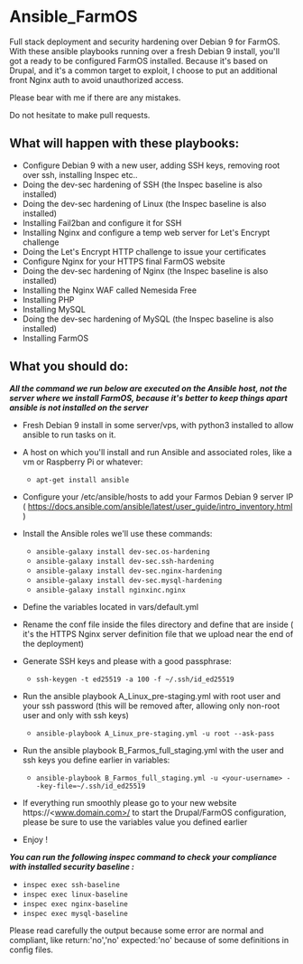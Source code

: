 # Ansible_FarmOS
Full stack deployment and security hardening over Debian 9 for FarmOS. With these ansible playbooks running over a fresh Debian 9 install, you'll got a ready to be configured FarmOS installed. Because it's based on Drupal, and it's a common target to exploit, I choose to put an additional front Nginx auth to avoid unauthorized access.

Please bear with me if there are any mistakes.

Do not hesitate to make pull requests.


## What will happen with these playbooks:

- Configure Debian 9 with a new user, adding SSH keys, removing root over ssh, installing Inspec etc..
- Doing the dev-sec hardening of SSH (the Inspec baseline is also installed)
- Doing the dev-sec hardening of Linux (the Inspec baseline is also installed)
- Installing Fail2ban and configure it for SSH
- Installing Nginx and configure a temp web server for Let's Encrypt challenge
- Doing the Let's Encrypt HTTP challenge to issue your certificates
- Configure Nginx for your HTTPS final FarmOS website
- Doing the dev-sec hardening of Nginx (the Inspec baseline is also installed)
- Installing the Nginx WAF called Nemesida Free
- Installing PHP
- Installing MySQL
- Doing the dev-sec hardening of MySQL (the Inspec baseline is also installed)
- Installing FarmOS


## What you should do:

***All the command we run below are executed on the Ansible host, not the server where we install FarmOS, because it's better to keep things apart ansible is not installed on the server***

- Fresh Debian 9 install in some server/vps, with python3 installed to allow ansible to run tasks on it.

- A host on which you'll install and run Ansible and associated roles, like a vm or Raspberry Pi or whatever:
  - ``apt-get install ansible``
  
- Configure your /etc/ansible/hosts to add your Farmos Debian 9 server IP ( https://docs.ansible.com/ansible/latest/user_guide/intro_inventory.html )

- Install the Ansible roles we'll use these commands:
  - ``ansible-galaxy install dev-sec.os-hardening``
  - ``ansible-galaxy install dev-sec.ssh-hardening``
  - ``ansible-galaxy install dev-sec.nginx-hardening``
  - ``ansible-galaxy install dev-sec.mysql-hardening``
  - ``ansible-galaxy install nginxinc.nginx``
  
- Define the variables located in vars/default.yml

- Rename the conf file inside the files directory and define <variables> that are inside ( it's the HTTPS Nginx server definition file that we upload near the end of the deployment)

- Generate SSH keys and please with a good passphrase:
  - ``ssh-keygen -t ed25519 -a 100 -f ~/.ssh/id_ed25519``
 
- Run the ansible playbook A_Linux_pre-staging.yml with root user and your ssh password (this will be removed after, allowing only non-root user and only with ssh keys)
  - ``ansible-playbook A_Linux_pre-staging.yml -u root --ask-pass``

- Run the ansible playbook B_Farmos_full_staging.yml with the user and ssh keys you define earlier in variables:
  - ``ansible-playbook B_Farmos_full_staging.yml -u <your-username> --key-file=~/.ssh/id_ed25519``

- If everything run smoothly please go to your new website https://<www.domain.com>/ to start the Drupal/FarmOS configuration, please be sure to use the variables value you defined earlier

- Enjoy !


***You can run the following inspec command to check your compliance with installed security baseline :***

- ``inspec exec ssh-baseline``
- ``inspec exec linux-baseline``
- ``inspec exec nginx-baseline``
- ``inspec exec mysql-baseline``

Please read carefully the output because some error are normal and compliant, like return:'no','no' expected:'no' because of some definitions in config files. 